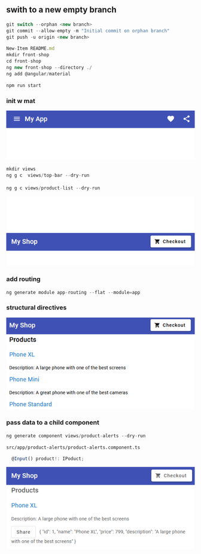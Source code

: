 ## swith to a new empty branch

```javascript
git switch --orphan <new branch>
git commit --allow-empty -m "Initial commit on orphan branch"
git push -u origin <new branch>
```

```javascript
New-Item README.md
mkdir front-shop
cd front-shop
ng new front-shop --directory ./
ng add @angular/material
```

```javascript
npm run start

```

### init w mat

![Alt text](front-shop/src/readmeAssets/init-w-material.png)

```javascript
mkdir views
ng g c  views/top-bar --dry-run

ng g c views/product-list --dry-run
```

![Alt text](front-shop/src/readmeAssets/top-bar.png)

### add routing

```javascript
ng generate module app-routing --flat --module=app
```

### structural directives

![Alt text](front-shop/src/readmeAssets/structural-directives.png)

### pass data to a child component

```javascript
ng generate component views/product-alerts --dry-run

```

`src/app/product-alerts/product-alerts.component.ts`

```javascript
  @Input() product!: IPoduct;

```

![Alt text](front-shop/src/readmeAssets/from-parent-to-child.png)
